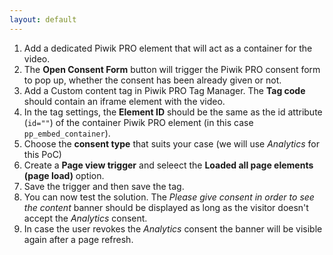 ```yaml
---
layout: default
---
```


1. Add a dedicated Piwik PRO element that will act as a container for the video.
2. The **Open Consent Form** button will trigger the Piwik PRO consent form to pop up, whether the consent has been already given or not.
3. Add a Custom content tag in Piwik PRO Tag Manager. The **Tag code** should contain an iframe element with the video.
4. In the tag settings, the **Element ID** should be the same as the id attribute (`id=""`) of the container Piwik PRO element (in this case `pp_embed_container`).
5. Choose the **consent type** that suits your case (we will use _Analytics_ for this PoC)
6. Create a **Page view trigger** and seleect the **Loaded all page elements (page load)** option.
7. Save the trigger and then save the tag.
8. You can now test the solution. The _Please give consent in order to see the content_ banner should be displayed as long as the visitor doesn't accept the _Analytics_ consent.
9. In case the user revokes the _Analytics_ consent the banner will be visible again after a page refresh.
